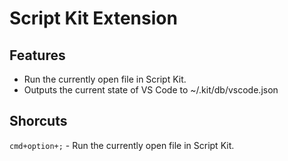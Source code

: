 # Script Kit Extension

## Features

- Run the currently open file in Script Kit.
- Outputs the current state of VS Code to ~/.kit/db/vscode.json

## Shorcuts

`cmd+option+;` - Run the currently open file in Script Kit.
